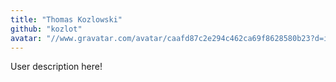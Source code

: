 ```yaml
---
title: "Thomas Kozlowski"
github: "kozlot"
avatar: "//www.gravatar.com/avatar/caafd87c2e294c462ca69f8628580b23?d=identicon"
---
```


User description here!

